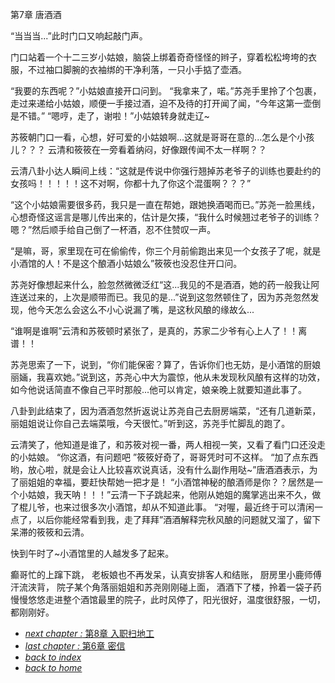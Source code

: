 第7章 唐酒酒

“当当当...”此时门口又响起敲门声。

门口站着一个十二三岁小姑娘，脑袋上绑着奇奇怪怪的辫子，穿着松松垮垮的衣服，不过袖口脚腕的衣袖绑的干净利落，一只小手掂了壶酒。

“我要的东西呢？”小姑娘直接开口问到。
“我拿来了，喏。”苏尧手里拎了个包裹，走过来递给小姑娘，顺便一手接过酒，迫不及待的打开闻了闻，“今年这第一壶倒是不错。”
“嗯哼，走了，谢啦！”小姑娘转身就走辽~

苏筱朝门口一看，心想，好可爱的小姑娘啊...这就是哥哥在意的...怎么是个小孩儿？？？
云清和筱筱在一旁看着纳闷，好像跟传闻不太一样啊？？

云清八卦小达人瞬间上线：“这就是传说中你强行翘掉苏老爷子的训练也要赴约的女孩吗！！！！！这不对啊，你都十九了你这个混蛋啊？？？”

“这个小姑娘需要很多药，我只是一直在帮她，跟她换酒喝而已。”苏尧一脸黑线，心想奇怪这谣言是哪儿传出来的，估计是欠揍，“我什么时候翘过老爷子的训练？嗯？”然后顺手给自己倒了一杯酒，忍不住赞叹一声。

“是嘛，哥，家里现在可在偷偷传，你三个月前偷跑出来见一个女孩子了呢，就是小酒馆的人！不是这个酿酒小姑娘么”筱筱也没忍住开口问。

苏尧好像想起来什么，脸忽然微微泛红“这...我见的不是酒酒，她的药一般我让阿连送过来的，上次是顺带而已。我见的是...”说到这忽然顿住了，因为苏尧忽然发现，他今天怎么会这么不小心说漏了嘴，是这秋风酿的缘故么...

“谁啊是谁啊”云清和苏筱顿时紧张了，是真的，苏家二少爷有心上人了！！离谱！！

苏尧思索了一下，说到，“你们能保密？算了，告诉你们也无妨，是小酒馆的厨娘丽婳，我喜欢她。”说到这，苏尧心中大为震惊，他从未发现秋风酿有这样的功效，如今他说话简直不像自己平时那般...他可以肯定，娘亲晚上就要知道此事了。

八卦到此结束了，因为酒酒忽然折返说让苏尧自己去厨房端菜，“还有几道新菜，丽姐姐说让你自己去端菜哦，今天很忙。”听到这，苏尧手忙脚乱的跑了。

云清笑了，他知道是谁了，和苏筱对视一番，两人相视一笑，又看了看门口还没走的小姑娘。
“你这酒，有问题吧 ”筱筱好奇了，哥哥凭时可不这样。
“加了点东西哟，放心啦，就是会让人比较喜欢说真话，没有什么副作用哒~”唐酒酒表示，为了丽姐姐的幸福，要赶快帮她一把才是！
“小酒馆神秘的酿酒师是你？？居然是一个小姑娘，我天呐！！！”云清一下子跳起来，他刚从她姐的魔掌逃出来不久，做了棍儿爷，也来过很多次小酒馆，却从不知道此事。
“对喔，最近终于可以清闲一点了，以后你能经常看到我，走了拜拜”酒酒解释完秋风酿的问题就又溜了，留下呆滞的筱筱和云清。

快到午时了~小酒馆里的人越发多了起来。

癫哥忙的上蹿下跳，
老板娘也不再发呆，认真安排客人和结账，
厨房里小鹿师傅汗流浃背，
院子某个角落丽姐姐和苏尧刚刚碰上面，
酒酒下了楼，拎着一袋子药慢慢悠悠走进整个酒馆最里的院子，此时风停了，阳光很好，温度很舒服，一切，都刚刚好。

- [*next chapter :* 第8章 入职扫地工](https://fiiish-yu.github.io/redleaf/chapters/chapter8)
- [*last chapter :* 第6章 密信](https://fiiish-yu.github.io/redleaf/chapters/chapter6)
- [*back to index*](https://fiiish-yu.github.io/redleaf/index)
- [*back to home*](https://fiiish-yu.github.io/)